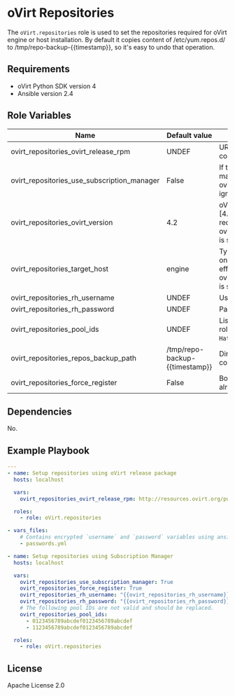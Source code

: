 oVirt Repositories
==================

The `oVirt.repositories` role is used to set the repositories required for
oVirt engine or host installation. By default it copies content of
/etc/yum.repos.d/ to /tmp/repo-backup-{{timestamp}}, so it's easy to undo that operation.

Requirements
------------

 * oVirt Python SDK version 4
 * Ansible version 2.4

Role Variables
--------------

| Name                                       | Default value         |  Description                              |
|--------------------------------------------|-----------------------|-------------------------------------------|
| ovirt_repositories_ovirt_release_rpm       | UNDEF                 | URL of oVirt release package, which contains required repositories configuration. |
| ovirt_repositories_use_subscription_manager| False                 | If true it will use repos from subscription manager and the value of ovirt_repositories_ovirt_release_rpm will be ignored |
| ovirt_repositories_ovirt_version           | 4.2                   | oVirt release version (Supported versions [4.1, 4.2]). Will be used to enable the required repositories in case ovirt_repositories_use_subscription_manager is set. |
| ovirt_repositories_target_host             | engine                | Type of the target machine, which should be one of [engine, host]. This parameter takes effect only in case ovirt_repositories_use_subscription_manager is set to True. |
| ovirt_repositories_rh_username             | UNDEF                 | Username to use for subscription manager. |
| ovirt_repositories_rh_password             | UNDEF                 | Password to use for subscription manager. |
| ovirt_repositories_pool_ids                | UNDEF                 | List of pools ids to subscribe to. If not set the role will consume subscriptions matching `Red Hat Virtualization`. |
| ovirt_repositories_repos_backup_path       | /tmp/repo-backup-{{timestamp}} | Directory to backup the original repositories configuration
| ovirt_repositories_force_register          | False                 | Bool to register the system even if it is already registered.


Dependencies
------------

No.

Example Playbook
----------------

```yaml
---
- name: Setup repositories using oVirt release package
  hosts: localhost

  vars:
    ovirt_repositories_ovirt_release_rpm: http://resources.ovirt.org/pub/yum-repo/ovirt-master-release.rpm

  roles:
    - role: oVirt.repositories

- vars_files:
    # Contains encrypted `username` and `password` variables using ansible-vault
    - passwords.yml

- name: Setup repositories using Subscription Manager
  hosts: localhost

  vars:
    ovirt_repositories_use_subscription_manager: True
    ovirt_repositories_force_register: True
    ovirt_repositories_rh_username: "{{ovirt_repositories_rh_username}}"
    ovirt_repositories_rh_password: "{{ovirt_repositories_rh_password}}"
    # The following pool IDs are not valid and should be replaced.
    ovirt_repositories_pool_ids:
      - 0123456789abcdef0123456789abcdef
      - 1123456789abcdef0123456789abcdef

  roles:
    - role: oVirt.repositories
```

License
-------

Apache License 2.0

